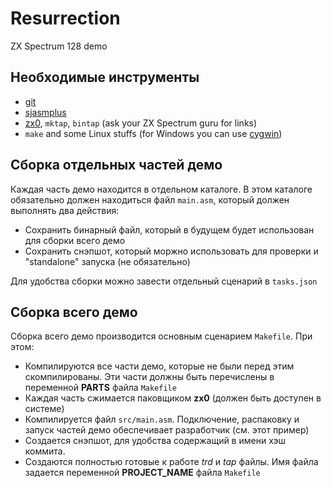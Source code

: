 # Resurrection

ZX Spectrum 128 demo

## Необходимые инструменты
* [git](https://git-scm.com/)
* [sjasmplus](https://github.com/z00m128/sjasmplus)
* [zx0](https://github.com/einar-saukas/ZX0), `mktap`, `bintap` (ask your ZX Spectrum guru for links)
* `make` and some Linux stuffs (for Windows you can use [cygwin](https://www.cygwin.com/))

## Сборка отдельных частей демо
Каждая часть демо находится в отдельном каталоге. В этом каталоге обязательно должен находиться файл `main.asm`, который должен выполнять два действия:
* Cохранить бинарный файл, который в будущем будет использован для сборки всего демо
* Сохранить снэпшот, который моржно использовать для проверки и "standalone" запуска (не обязательно)

Для удобства сборки можно завести отдельный сценарий в `tasks.json`

## Сборка всего демо
Сборка всего демо производится основным сценарием `Makefile`. При этом:
* Компилируются все части демо, которые не были перед этим скомпилированы. Эти части должны быть перечислены в переменной **PARTS** файла `Makefile`
* Каждая часть сжимается паковщиком **zx0** (должен быть доступен в системе)
* Компилируется файл `src/main.asm`. Подключение, распаковку и запуск частей демо обеспечивает разработчик (см. этот пример)
* Создается снэпшот, для удобства содержащий в имени хэш коммита.
* Создаются полностью готовые к работе *trd* и *tap* файлы. Имя файла задается переменной **PROJECT_NAME** файла `Makefile`
